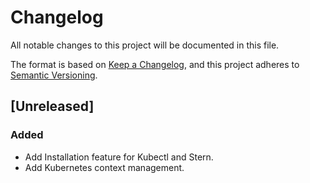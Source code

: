# Changelog

All notable changes to this project will be documented in this file.

The format is based on [Keep a Changelog](https://keepachangelog.com/en/1.1.0/),
and this project adheres to [Semantic Versioning](https://semver.org/spec/v2.0.0.html).

<!--
    - Added:        for new features.
    - Changed:      for changes in existing functionality.
    - Deprecated:   for soon-to-be removed features.
    - Removed:      for now removed features.
    - Fixed:        for any bug fixes.
    - Security:     in case of vulnerabilities.
-->

## [Unreleased] 

### Added
- Add Installation feature for Kubectl and Stern.
- Add Kubernetes context management.